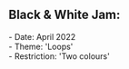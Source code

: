 <div>
  <h2>Black & White Jam:</h2>
  <p>- Date: April 2022
  <br>- Theme: 'Loops' 
    <br>- Restriction: 'Two colours'</p>

</div>
